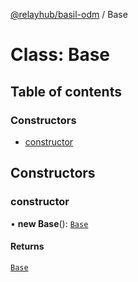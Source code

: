 [@relayhub/basil-odm](../README.md) / Base

# Class: Base

## Table of contents

### Constructors

- [constructor](Base.md#constructor)

## Constructors

### constructor

• **new Base**(): [`Base`](Base.md)

#### Returns

[`Base`](Base.md)
